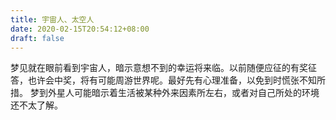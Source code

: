 ```yaml
---
title: 宇宙人、太空人
date: 2020-02-15T20:54:12+08:00
draft: false
---
```


梦见就在眼前看到宇宙人，暗示意想不到的幸运将来临。以前随便应征的有奖征答，也许会中奖，将有可能周游世界呢。最好先有心理准备，以免到时慌张不知所措。
梦到外星人可能暗示着生活被某种外来因素所左右，或者对自己所处的环境还不太了解。